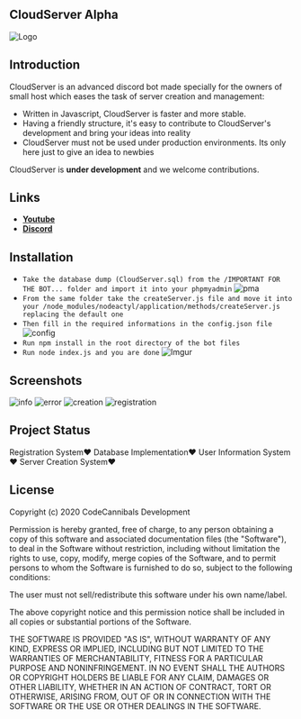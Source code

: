 ## CloudServer Alpha
![Logo](https://cdn.glitch.com/0986b721-128c-4726-9722-310dabfe979b%2FIMG_20200905_190815.png?v=1599318544579)

Introduction
-------------

CloudServer is an advanced discord bot made specially for the owners of small host which eases the task of server creation and management:

* Written in Javascript, CloudServer is faster and more stable.
* Having a friendly structure, it's easy to contribute to CloudServer's development and bring your ideas into reality
* CloudServer must not be used under production environments. Its only here just to give an idea to newbies

CloudServer is **under development** and we welcome contributions. 

Links
--------------------

* __[Youtube](https://m.youtube.com/channel/UChjN4G3gnyn8F7FUo-WRQpA)__
* __[Discord](https://discord.gg/KCuZQgA)__

Installation
-------------

- `Take the database dump (CloudServer.sql) from the /IMPORTANT FOR THE BOT... folder and import it into your phpmyadmin`
![pma](https://i.imgur.com/2pOK7xz.jpg)
- `From the same folder take the createServer.js file and move it into your /node_modules/nodeactyl/application/methods/createServer.js replacing the default one`
- `Then fill in the required informations in the config.json file`
![config](https://i.imgur.com/FK63p23.jpg)
- `Run npm install in the root directory of the bot files`
- `Run node index.js and you are done`
![Imgur](https://i.imgur.com/thE9b3Q.jpg)

Screenshots
-------------

![info](https://i.imgur.com/oVOT9H7.jpg)
![error](https://i.imgur.com/892GEIN.jpg)
![creation](https://i.imgur.com/OA0pJ4K.jpg)
![registration](https://i.imgur.com/vwMVOlE.jpg)
## Project Status
Registration System❤️
Database Implementation❤️
User Information System❤️
Server Creation System❤️

## License
Copyright (c) 2020 CodeCannibals Development

Permission is hereby granted, free of charge, to any person obtaining a copy
of this software and associated documentation files (the "Software"), to deal
in the Software without restriction, including without limitation the rights
to use, copy, modify, merge copies of the Software, and to permit persons to whom the Software is
furnished to do so, subject to the following conditions:

The user must not sell/redistribute this software under his own name/label.

The above copyright notice and this permission notice shall be included in all
copies or substantial portions of the Software.

THE SOFTWARE IS PROVIDED "AS IS", WITHOUT WARRANTY OF ANY KIND, EXPRESS OR
IMPLIED, INCLUDING BUT NOT LIMITED TO THE WARRANTIES OF MERCHANTABILITY,
FITNESS FOR A PARTICULAR PURPOSE AND NONINFRINGEMENT. IN NO EVENT SHALL THE
AUTHORS OR COPYRIGHT HOLDERS BE LIABLE FOR ANY CLAIM, DAMAGES OR OTHER
LIABILITY, WHETHER IN AN ACTION OF CONTRACT, TORT OR OTHERWISE, ARISING FROM,
OUT OF OR IN CONNECTION WITH THE SOFTWARE OR THE USE OR OTHER DEALINGS IN THE
SOFTWARE.
